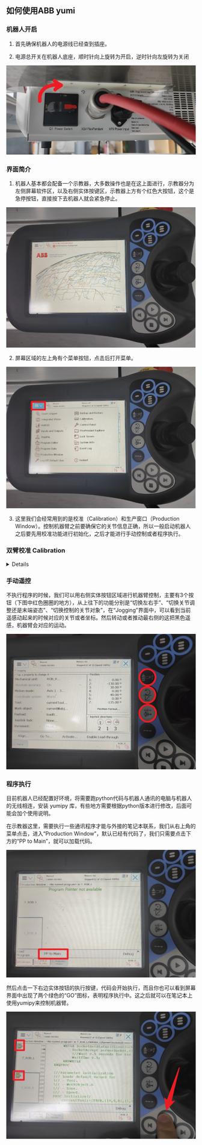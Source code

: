 ## 如何使用ABB yumi


### 机器人开启
1. 首先确保机器人的电源线已经查到插座。

2. 电源总开关在机器人底座，顺时针向上旋转为开启，逆时针向左旋转为关闭

![power](./doc/images/power.png)

### 界面简介

1. 机器人基本都会配备一个示教器，大多数操作也是在这上面进行，示教器分为左侧屏幕软件区，以及右侧实体按键区，示教器上方有个红色大按钮，这个是急停按钮，直接按下去机器人就会紧急停止。

![ui](./doc/images/open_gui.png)

2. 屏幕区域的左上角有个菜单按钮，点击后打开菜单。

![ui](./doc/images/menu.png)

3. 这里我们会经常用到的是校准（Calibration）和生产窗口（Production Window）。控制机器臂之前要确保它的关节信息正确，所以一般启动机器人之后要先用校准功能进行初始化，之后才能进行手动控制或者程序执行。


### 双臂校准 Calibration

<details>

1. 首先先将机器人切换成手动操作模式。点击屏幕界面的右下角，会跳出一列小菜单，小菜单的第一个图标就是机器人的操作模式，点击后会跳出一个小窗口，让你选择模式，我们先点击这里面手的图标，切换成手动模式。

![mode](./doc/images/mode.png)

另外侧边小菜单的第二个机器臂图标可以选择控制的机器臂，比如当前控制的是右手。

![mode2](./doc/images/mode_2.png)

2. 机器人的校准程序会对机器臂关节进行小幅度的转动来确定关节实际的角度，它要求初始的关节角度和它出场时预设的姿态接近，这样程序才能校准成功，所以在执行程序前，我们需要先将手臂调整成默认的姿态（下图是默认姿态）。每个关节出都用物理的凹凸槽指示了大概对齐的位置。（值得注意的一点是，其实yumi的两个手臂都是一样的款式，并非镜面对称的，它们默认姿态下手部的ABB图标朝向应该相同）


![pose](./doc/images/pose_1.png)
![pose4](./doc/images/pose_4.png)


3. 为了手动调整姿态，我们先通过左上角的菜单，进入“Jogging”面板。这里可以看到机器臂的状态。

![teach](./doc/images/teach_0.png)

4. 我们点击下方一栏中的“Enable Lead-through”，这样会进入可拖动模式，可以手动拖拽转动机器臂的各个关节，我们将机器人的状态摆成接近初始状态。

![teach](./doc/images/teach_1.png)
![teach](./doc/images/teach_2.png)

姿态大概正确后，点击“Disable Lead-through”让机器臂保证当前状态。

![teach](./doc/images/teach_3.png)

4. 回到机器人的主菜单（屏幕左上角的菜单按钮点击出现的菜单），选择Calibration，进入校准界面。可以看见界面中有两行机器臂信息，一个是右臂，一个是左臂，它们需要分别进行校准，下面以右臂为例进行校准。首先点击右臂（ROB_R）这一行。

![cal_1](./doc/images/calibration_1.png)

5. 随后进入新的界面，展示了机器臂的关节信息，我们点击下面的“Call Calibration Method”调用程序。 

![cal_2](./doc/images/calibration_2.png)

6. 这时候会进入程序界面，我们按下右臂实体按键区域的三角形，这个按钮是执行程序的按钮，顺带一提，下面正方形的按钮是暂停程序的按钮。

![cal_3](./doc/images/calibration_3.png)
![cal_32](./doc/images/calibration_3_2.png)

7. 程序开始执行，又是一个选择界面，我们点击“1”的选项

![cal_4](./doc/images/calibration_4.png)

8. 又一个选择界面，我们点击“Yes, do a fine calibration”的选项

![cal_5](./doc/images/calibration_5.png)

9. 然后程序会显示一些打着x的列表，这表示的是是否对某个关节进行校准（x表示勾选上了）。界面下方有一列选项，有1、2、3、4，这些是用于取消或者选择哪个关节进行校准，我们默认全部都要，所以点击“Next”就行。

![cal_6](./doc/images/calibration_6.png)
![cal_7](./doc/images/calibration_7.png)

10. 然后点击“OK”，这时候机器臂会开始自己轻微地动起来，逐个关节进行运动校准，可能要等上几分钟，期间可以看到屏幕界面上方的信息栏里面，写着“Running”，说明程序还在执行中。

![cal_8](./doc/images/calibration_8.png)
![cal_9](./doc/images/calibration_9.png)

11. 等右臂完成校准后，同样对左臂进行一样的操作，就完成了机器人的初始化。

</details>

### 手动遥控

不执行程序的时候，我们可以用右侧实体按钮区域进行机器臂控制，主要有3个按钮（下图中红色圈圈的地方），从上往下的功能分别是“切换左右手”、“切换关节调整还是末端姿态”、“切换控制的关节对象”，在“Jogging”界面中，可以看到当前遥感动起来的时候对应的关节或者坐标。然后转动或者推动最右侧的这把黑色遥感，机器臂会对应的运动。

![control](./doc/images/control.png)

### 程序执行

目前机器人已经配置好环境，将需要跑python代码与机器人通讯的电脑与机器人的无线相连，安装 yumipy 库，有些地方需要根据python版本进行修改，后面可能会加个使用说明。

在示教器这里，需要执行一些通讯程序才能与外接的笔记本联系，我们从右上角的菜单点击，进入“Production Window”，默认已经有代码了，我们只需要点击下方的“PP to Main”，就可以加载代码。

![control](./doc/images/code_1.png)

然后点击一下右边实体按钮的执行按键，代码会开始执行，而且你也可以看到屏幕界面中出现了两个绿色的“GO”图标，表明程序执行中。这之后就可以在笔记本上使用yumipy来控制机器臂。

![control](./doc/images/code_2.png)
